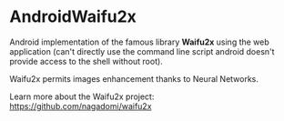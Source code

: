 # AndroidWaifu2x

Android implementation of the famous library **Waifu2x** using the web application (can't directly use the command line script android doesn't provide access to the shell without root).

Waifu2x permits images enhancement thanks to Neural Networks. 

Learn more about the Waifu2x project: https://github.com/nagadomi/waifu2x

